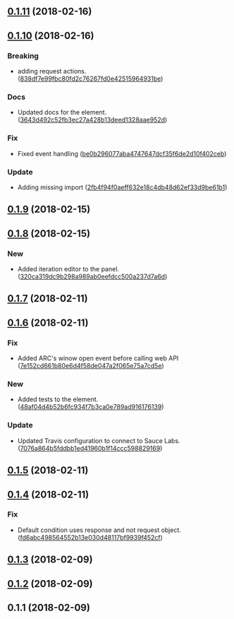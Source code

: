 <a name="0.1.11"></a>
## [0.1.11](https://github.com/advanced-rest-client/request-actions-panel/compare/0.1.10...0.1.11) (2018-02-16)




<a name="0.1.10"></a>
## [0.1.10](https://github.com/advanced-rest-client/request-actions-panel/compare/0.1.9...0.1.10) (2018-02-16)


### Breaking

* adding request actions. ([838df7e99fbc80fd2c76267fd0e42515964931be](https://github.com/advanced-rest-client/request-actions-panel/commit/838df7e99fbc80fd2c76267fd0e42515964931be))

### Docs

* Updated docs for the element. ([3643d492c52fb3ec27a428b13deed1328aae952d](https://github.com/advanced-rest-client/request-actions-panel/commit/3643d492c52fb3ec27a428b13deed1328aae952d))

### Fix

* Fixed event handling ([be0b296077aba4747647dcf35f6de2d10f402ceb](https://github.com/advanced-rest-client/request-actions-panel/commit/be0b296077aba4747647dcf35f6de2d10f402ceb))

### Update

* Adding missing import ([2fb4f94f0aeff632e18c4db48d62ef33d9be61b1](https://github.com/advanced-rest-client/request-actions-panel/commit/2fb4f94f0aeff632e18c4db48d62ef33d9be61b1))



<a name="0.1.9"></a>
## [0.1.9](https://github.com/advanced-rest-client/request-actions-panel/compare/0.1.8...0.1.9) (2018-02-15)




<a name="0.1.8"></a>
## [0.1.8](https://github.com/advanced-rest-client/request-actions-panel/compare/0.1.7...0.1.8) (2018-02-15)


### New

* Added iteration editor to the panel. ([320ca319dc9b298a989ab0eefdcc500a237d7a6d](https://github.com/advanced-rest-client/request-actions-panel/commit/320ca319dc9b298a989ab0eefdcc500a237d7a6d))



<a name="0.1.7"></a>
## [0.1.7](https://github.com/advanced-rest-client/request-actions-panel/compare/0.1.6...0.1.7) (2018-02-11)




<a name="0.1.6"></a>
## [0.1.6](https://github.com/advanced-rest-client/request-actions-panel/compare/0.1.5...0.1.6) (2018-02-11)


### Fix

* Added ARC's winow open event before calling web API ([7e152cd661b80e6d4f58de047a2f065e75a7cd5e](https://github.com/advanced-rest-client/request-actions-panel/commit/7e152cd661b80e6d4f58de047a2f065e75a7cd5e))

### New

* Added tests to the element. ([48af04d4b52b6fc934f7b3ca0e789ad916176139](https://github.com/advanced-rest-client/request-actions-panel/commit/48af04d4b52b6fc934f7b3ca0e789ad916176139))

### Update

* Updated Travis configuration to connect to Sauce Labs. ([7076a864b5fddbb1ed41960b1f14ccc598829169](https://github.com/advanced-rest-client/request-actions-panel/commit/7076a864b5fddbb1ed41960b1f14ccc598829169))



<a name="0.1.5"></a>
## [0.1.5](https://github.com/advanced-rest-client/request-actions-panel/compare/0.1.4...0.1.5) (2018-02-11)




<a name="0.1.4"></a>
## [0.1.4](https://github.com/advanced-rest-client/request-actions-panel/compare/0.1.3...0.1.4) (2018-02-11)


### Fix

* Default condition uses response and not request object. ([fd6abc498564552b13e030d48117bf9939f452cf](https://github.com/advanced-rest-client/request-actions-panel/commit/fd6abc498564552b13e030d48117bf9939f452cf))



<a name="0.1.3"></a>
## [0.1.3](https://github.com/advanced-rest-client/request-actions-panel/compare/0.1.2...0.1.3) (2018-02-09)




<a name="0.1.2"></a>
## [0.1.2](https://github.com/advanced-rest-client/request-actions-panel/compare/0.1.1...0.1.2) (2018-02-09)




<a name="0.1.1"></a>
## 0.1.1 (2018-02-09)




